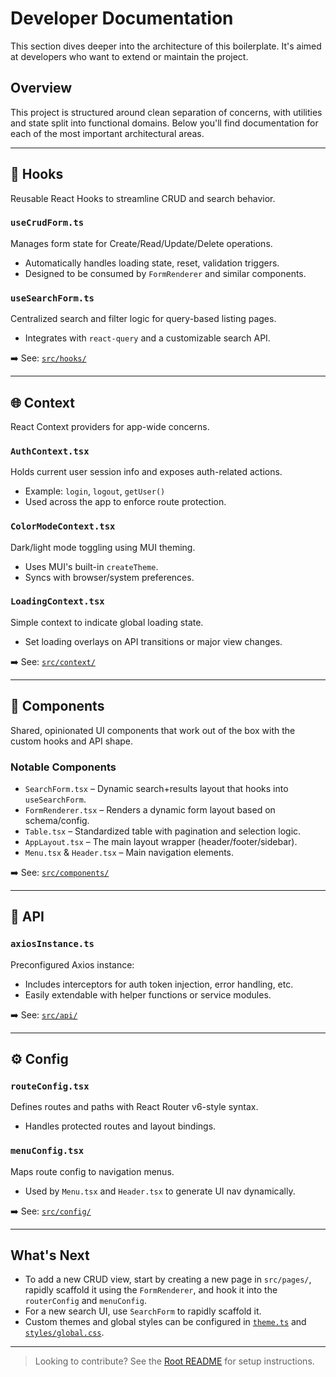 # Developer Documentation

This section dives deeper into the architecture of this boilerplate. It's aimed at developers who want to extend or maintain the project.

## Overview

This project is structured around clean separation of concerns, with utilities and state split into functional domains. Below you'll find documentation for each of the most important architectural areas.

---

## 🔧 Hooks

Reusable React Hooks to streamline CRUD and search behavior.

### `useCrudForm.ts`

Manages form state for Create/Read/Update/Delete operations.

- Automatically handles loading state, reset, validation triggers.
- Designed to be consumed by `FormRenderer` and similar components.

### `useSearchForm.ts`

Centralized search and filter logic for query-based listing pages.

- Integrates with `react-query` and a customizable search API.

➡️ See: [`src/hooks/`](../src/hooks)

---

## 🌐 Context

React Context providers for app-wide concerns.

### `AuthContext.tsx`

Holds current user session info and exposes auth-related actions.

- Example: `login`, `logout`, `getUser()`
- Used across the app to enforce route protection.

### `ColorModeContext.tsx`

Dark/light mode toggling using MUI theming.

- Uses MUI's built-in `createTheme`.
- Syncs with browser/system preferences.

### `LoadingContext.tsx`

Simple context to indicate global loading state.

- Set loading overlays on API transitions or major view changes.

➡️ See: [`src/context/`](../src/context)

---

## 🧩 Components

Shared, opinionated UI components that work out of the box with the custom hooks and API shape.

### Notable Components

- `SearchForm.tsx` – Dynamic search+results layout that hooks into `useSearchForm`.
- `FormRenderer.tsx` – Renders a dynamic form layout based on schema/config.
- `Table.tsx` – Standardized table with pagination and selection logic.
- `AppLayout.tsx` – The main layout wrapper (header/footer/sidebar).
- `Menu.tsx` & `Header.tsx` – Main navigation elements.

➡️ See: [`src/components/`](../src/components)

---

## 📡 API

### `axiosInstance.ts`

Preconfigured Axios instance:

- Includes interceptors for auth token injection, error handling, etc.
- Easily extendable with helper functions or service modules.

➡️ See: [`src/api/`](../src/api)

---

## ⚙️ Config

### `routeConfig.tsx`

Defines routes and paths with React Router v6-style syntax.

- Handles protected routes and layout bindings.

### `menuConfig.tsx`

Maps route config to navigation menus.

- Used by `Menu.tsx` and `Header.tsx` to generate UI nav dynamically.

➡️ See: [`src/config/`](../src/config)

---

## What's Next

- To add a new CRUD view, start by creating a new page in `src/pages/`, rapidly scaffold it using the `FormRenderer`, and hook it into the `routerConfig` and `menuConfig`.
- For a new search UI, use `SearchForm` to rapidly scaffold it.
- Custom themes and global styles can be configured in [`theme.ts`](../src/theme.ts) and [`styles/global.css`](../src/styles/global.css).

---

> Looking to contribute? See the [Root README](../README.md) for setup instructions.
